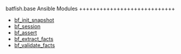 batfish.base Ansible Modules
++++++++++++++++++++++++++++

 *  [bf_init_snapshot](bf_init_snapshot.rst)
 *  [bf_session](bf_session.rst)
 *  [bf_assert](bf_assert.rst)
 *  [bf_extract_facts](bf_extract_facts.rst)
 *  [bf_validate_facts](bf_validate_facts.rst)

